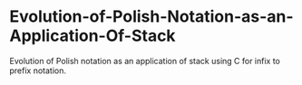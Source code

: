 # Evolution-of-Polish-Notation-as-an-Application-Of-Stack
Evolution of Polish notation as an application of stack using C for infix to prefix notation.

